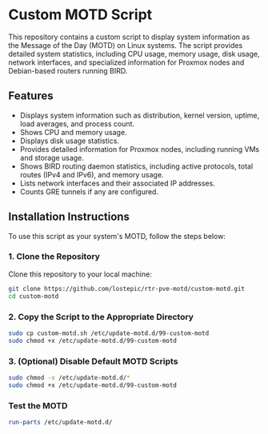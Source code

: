 # Custom MOTD Script

This repository contains a custom script to display system information as the Message of the Day (MOTD) on Linux systems. The script provides detailed system statistics, including CPU usage, memory usage, disk usage, network interfaces, and specialized information for Proxmox nodes and Debian-based routers running BIRD.

## Features

- Displays system information such as distribution, kernel version, uptime, load averages, and process count.
- Shows CPU and memory usage.
- Displays disk usage statistics.
- Provides detailed information for Proxmox nodes, including running VMs and storage usage.
- Shows BIRD routing daemon statistics, including active protocols, total routes (IPv4 and IPv6), and memory usage.
- Lists network interfaces and their associated IP addresses.
- Counts GRE tunnels if any are configured.

## Installation Instructions

To use this script as your system's MOTD, follow the steps below:

### 1. Clone the Repository

Clone this repository to your local machine:

```bash
git clone https://github.com/lostepic/rtr-pve-motd/custom-motd.git
cd custom-motd
```
### 2. Copy the Script to the Appropriate Directory

```bash
sudo cp custom-motd.sh /etc/update-motd.d/99-custom-motd
sudo chmod +x /etc/update-motd.d/99-custom-motd
```
### 3. (Optional) Disable Default MOTD Scripts

```bash
sudo chmod -x /etc/update-motd.d/*
sudo chmod +x /etc/update-motd.d/99-custom-motd
```
### Test the MOTD

```bash
run-parts /etc/update-motd.d/
```
